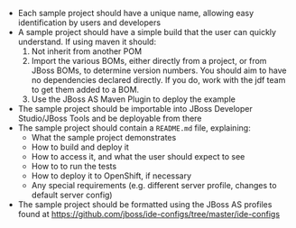 ---
---

* Each sample project should have a unique name, allowing easy identification by users and developers
* A sample project should have a simple build that the user can quickly understand. If using maven it should:
  1. Not inherit from another POM
  2. Import the various BOMs, either directly from a project, or from JBoss BOMs, to determine version numbers. You should aim to have no dependencies declared directly. If you do, work with the jdf team to get them added to a BOM.
  3. Use the JBoss AS Maven Plugin to deploy the example
* The sample project should be importable into JBoss Developer Studio/JBoss Tools and be deployable from there
* The sample project should contain a `README.md` file, explaining:
   * What the sample project demonstrates
   * How to build and deploy it
   * How to access it, and what the user should expect to see
   * How to to run the tests
   * How to deploy it to OpenShift, if necessary
   * Any special requirements (e.g. different server profile, changes to default server config)
* The sample project should be formatted using the JBoss AS profiles found at <https://github.com/jboss/ide-configs/tree/master/ide-configs>

